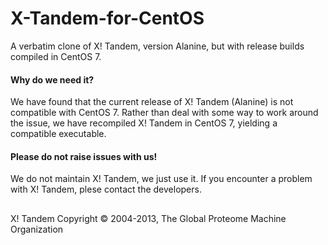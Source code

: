 # X-Tandem-for-CentOS
A verbatim clone of X! Tandem, version Alanine, but with release builds compiled in CentOS 7.

#### Why do we need it?

We have found that the current release of X! Tandem (Alanine) is not compatible with CentOS 7. Rather than deal with some way to work around the issue, we have recompiled X! Tandem in CentOS 7, yielding a compatible executable.

#### Please do not raise issues with us!

We do not maintain X! Tandem, we just use it. If you encounter a problem with X! Tandem, plese contact the developers.
##
X! Tandem Copyright © 2004-2013, The Global Proteome Machine Organization
